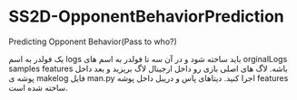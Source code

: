 # SS2D-OpponentBehaviorPrediction
Predicting Opponent Behavior(Pass to who?)

یک فولدر به اسم
logs
باید ساخته شود و در آن سه تا فولدر به اسم های
orginalLogs
samples
features
باشه. لاگ های اصلی بازی رو داخل ارجینال لاگ بریزید و بعد داخل پوشه ی 
makelog
فایل 
man.py
اجرا کنید. دیتاهای پاس و دریبل داخل پوشه 
features 
ساخته شده است.
